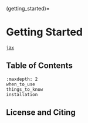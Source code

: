 (getting_started)=

# Getting Started

[`jax`](https://github.com/google/jax)

## Table of Contents

```{toctree}
:maxdepth: 2
when_to_use
things_to_know
installation
```

## License and Citing
